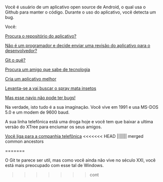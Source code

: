 Você é usuário de um aplicativo open source de Android, o qual usa o Github para manter o código. Durante o uso do
aplicativo, você detecta um bug.

Você:

[Procura o repositório do aplicativo?](colabora/colaborar.md)

[Não é um programador e decide enviar uma revisão do aplicativo para o desenvolvedor?](revisa/revisar.md)

[Git o quê?](git/oque.md)

[Procura um amigo que sabe de tecnologia](amigo/tecnologia.md)

[Cria um aplicativo melhor](cria/melhor.md)

[Levanta-se a vai buscar o spray mata insetos](spray/matainsetos.md)

[Mas esse navio não pode ter bugs!](titanic/iceberg.md)

Na verdade, isto tudo é a sua imaginação. Você vive em 1991 e usa MS-DOS 5.0 e um modem de 9600 baud.

A sua linha telefônica está uma droga hoje e você tem que baixar a ultima versão do XTree para enciumar os seus amigos.

[Você liga para a companhia telefônica](telefonica/ocupado.md)
<<<<<<< HEAD
||||||| merged common ancestors



=======

O Git te parece ser util, mas como você ainda não vive no século XXI, você está mais preocupado com esse tal de Windows.



>>>>>>> cont
